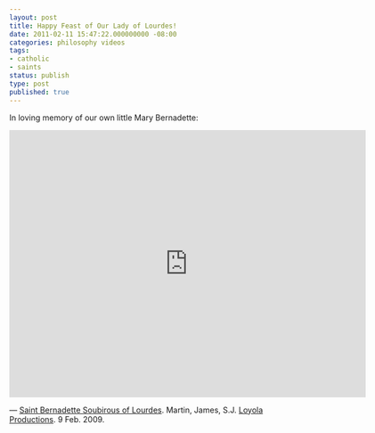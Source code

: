 ```yaml
---
layout: post
title: Happy Feast of Our Lady of Lourdes!
date: 2011-02-11 15:47:22.000000000 -08:00
categories: philosophy videos
tags:
- catholic
- saints
status: publish
type: post
published: true
---
```

In loving memory of our own little Mary Bernadette:

<iframe width="640" height="480" src="https://www.youtube.com/embed/6K3XmlfzdXQ" frameborder="0" allowfullscreen></iframe>

&mdash; [Saint Bernadette Soubirous of Lourdes](http://www.youtube.com/watch?v=6K3XmlfzdXQ). Martin, James, S.J. [Loyola Productions](http://www.youtube.com/user/lpitube). 9 Feb. 2009.
